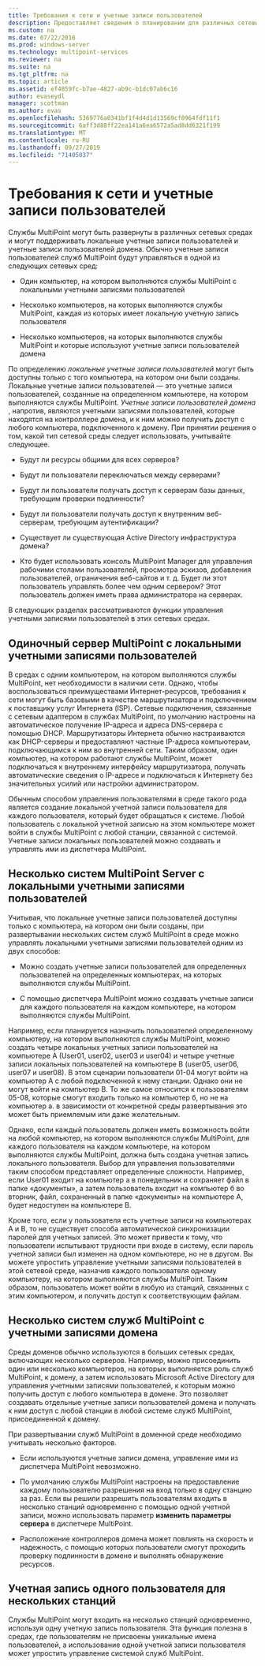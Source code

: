 ```yaml
---
title: Требования к сети и учетные записи пользователей
description: Предоставляет сведения о планировании для различных сетевых и пользовательских сценариев с помощью служб MultiPoint.
ms.custom: na
ms.date: 07/22/2016
ms.prod: windows-server
ms.technology: multipoint-services
ms.reviewer: na
ms.suite: na
ms.tgt_pltfrm: na
ms.topic: article
ms.assetid: ef4859fc-b7ae-4827-ab9c-b1dc07ab6c16
author: evaseydl
manager: scottman
ms.author: evas
ms.openlocfilehash: 5369776a0341bf1f4d4d1d13569cf0964fdf11f1
ms.sourcegitcommit: 6aff3d88ff22ea141a6ea6572a5ad8dd6321f199
ms.translationtype: MT
ms.contentlocale: ru-RU
ms.lasthandoff: 09/27/2019
ms.locfileid: "71405037"
---
```

# <a name="network-considerations-and-user-accounts"></a>Требования к сети и учетные записи пользователей
Службы MultiPoint могут быть развернуты в различных сетевых средах и могут поддерживать локальные учетные записи пользователей и учетные записи пользователей домена. Обычно учетные записи пользователей служб MultiPoint будут управляться в одной из следующих сетевых сред:  
  
-   Один компьютер, на котором выполняются службы MultiPoint с локальными учетными записями пользователей  
  
-   Несколько компьютеров, на которых выполняются службы MultiPoint, каждая из которых имеет локальную учетную запись пользователя  
  
-   Несколько компьютеров, на которых выполняются службы MultiPoint и которые используют учетные записи пользователей домена

По определению *локальные учетные записи пользователей* могут быть доступны только с того компьютера, на котором они были созданы. Локальные учетные записи пользователей — это учетные записи пользователей, созданные на определенном компьютере, на котором выполняются службы MultiPoint. *Учетные записи пользователей домена* , напротив, являются учетными записями пользователей, которые находятся на контроллере домена, и к ним можно получить доступ с любого компьютера, подключенного к домену. При принятии решения о том, какой тип сетевой среды следует использовать, учитывайте следующее.  
  
-   Будут ли ресурсы общими для всех серверов?  
  
-   Будут ли пользователи переключаться между серверами?  
  
-   Будут ли пользователи получать доступ к серверам базы данных, требующим проверки подлинности?  
  
-   Будут ли пользователи получать доступ к внутренним веб-серверам, требующим аутентификации?  
  
-   Существует ли существующая Active Directory инфраструктура домена?  
  
-   Кто будет использовать консоль MultiPoint Manager для управления рабочими столами пользователей, просмотра эскизов, добавления пользователей, ограничения веб-сайтов и т. д. Будет ли этот пользователь управлять более чем одним сервером? Этот пользователь должен иметь права администратора на серверах.  
  
В следующих разделах рассматриваются функции управления учетными записями пользователей в этих сетевых средах.  
  
## <a name="single-multipoint-server-with-local-user-accounts"></a>Одиночный сервер MultiPoint с локальными учетными записями пользователей  
В средах с одним компьютером, на котором выполняются службы MultiPoint, нет необходимости в наличии сети. Однако, чтобы воспользоваться преимуществами Интернет-ресурсов, требования к сети могут быть базовыми в качестве маршрутизатора и подключением к поставщику услуг Интернета (ISP). Сетевые подключения, связанные с сетевым адаптером в службах MultiPoint, по умолчанию настроены на автоматическое получение IP-адреса и адреса DNS-сервера с помощью DHCP. Маршрутизаторы Интернета обычно настраиваются как DHCP-серверы и предоставляют частные IP-адреса компьютерам, подключающимся к ним во внутренней сети. Таким образом, один компьютер, на котором работают службы MultiPoint, может подключаться к внутреннему интерфейсу маршрутизатора, получать автоматические сведения о IP-адресе и подключаться к Интернету без значительных усилий или настройки администратором.  
  
Обычным способом управления пользователями в среде такого рода является создание локальной учетной записи пользователя для каждого пользователя, который будет обращаться к системе. Любой пользователь с локальной учетной записью на этом компьютере может войти в службы MultiPoint с любой станции, связанной с системой. Учетные записи локальных пользователей можно создавать и управлять ими из диспетчера MultiPoint.  
  
## <a name="multiple-multipoint-server-systems-with-local-user-accounts"></a>Несколько систем MultiPoint Server с локальными учетными записями пользователей  
Учитывая, что локальные учетные записи пользователей доступны только с компьютера, на котором они были созданы, при развертывании нескольких систем служб MultiPoint в среде можно управлять локальными учетными записями пользователей одним из двух способов:  
  
-   Можно создать учетные записи пользователей для определенных пользователей на определенных компьютерах, на которых выполняются службы MultiPoint.  
  
-   С помощью диспетчера MultiPoint можно создавать учетные записи для каждого пользователя на каждом компьютере, на котором выполняются службы MultiPoint.  
  
Например, если планируется назначить пользователей определенному компьютеру, на котором выполняются службы MultiPoint, можно создать четыре локальных учетных записи пользователей на компьютере A (User01, user02, user03 и user04) и четыре учетные записи локальных пользователей на компьютере B (user05, user06, user07 и user08). В этом сценарии пользователи 01\-04 могут войти на компьютер A с любой подключенной к нему станции. Однако они не могут войти на компьютер B. То же самое относится к пользователям 05\-08, которые смогут входить только на компьютер б, но не на компьютер а. в зависимости от конкретной среды развертывания это может быть приемлемым или даже желательным.  
  
Однако, если каждый пользователь должен иметь возможность войти на любой компьютер, на котором выполняются службы MultiPoint, для каждого пользователя на каждом компьютере, на котором выполняются службы MultiPoint, должна быть создана учетная запись локального пользователя. Выбор для управления пользователями таким способом представляет определенные сложности. Например, если User01 входит на компьютер а в понедельник и сохраняет файл в папке «документы», а затем пользователь входит на компьютер б во вторник, файл, сохраненный в папке «документы» на компьютере A, будет недоступен на компьютере B.  
  
Кроме того, если у пользователя есть учетные записи на компьютерах A и B, то не существует способа автоматической синхронизации паролей для учетных записей. Это может привести к тому, что пользователи испытывают трудности при входе в систему, если пароль учетной записи был изменен на одном компьютере, но не в другом. Вы можете упростить управление учетными записями пользователей в этой сетевой среде, назначив каждого пользователя одному компьютеру, на котором выполняются службы MultiPoint. Таким образом, пользователь может войти в любую из станций, связанных с этим компьютером, и получить доступ к соответствующим файлам.  
  
## <a name="multiple-multipoint-services-systems-with-domain-accounts"></a>Несколько систем служб MultiPoint с учетными записями домена  
Среды доменов обычно используются в больших сетевых средах, включающих несколько серверов. Например, можно присоединить один или несколько компьютеров, на которых выполняется роль служб MultiPoint, к домену, а затем использовать Microsoft Active Directory для управления учетными записями пользователей, к которым можно получить доступ с любого компьютера в домене. Это позволяет создавать отдельные учетные записи пользователей домена и получать к ним доступ с любой станции в любой системе служб MultiPoint, присоединенной к домену.  
 
При развертывании служб MultiPoint в доменной среде необходимо учитывать несколько факторов.  
  
-   Если используются учетные записи домена, управление ими из диспетчера MultiPoint невозможно.  
  
-   По умолчанию службы MultiPoint настроены на предоставление каждому пользователю разрешения на вход только в одну станцию за раз. Если вы решили разрешить пользователям входить в несколько станций одновременно с помощью одной учетной записи, можно использовать параметр **изменить параметры сервера** в диспетчере MultiPoint.  
  
-   Расположение контроллеров домена может повлиять на скорость и надежность, с помощью которых пользователи смогут проходить проверку подлинности в домене и выполнять обнаружение ресурсов.  
  
## <a name="single-user-account-for-multiple-stations"></a>Учетная запись одного пользователя для нескольких станций  
Службы MultiPoint могут входить на несколько станций одновременно, используя одну учетную запись пользователя. Эта функция полезна в средах, где пользователям не присвоены уникальные имена пользователей, а использование одной учетной записи пользователя может упростить управление системой служб MultiPoint.  
  
